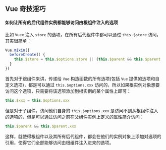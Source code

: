 ## Vue 奇技淫巧

#### 如何让所有的后代组件实例都能够访问由根组件注入的选项

比如 `Vuex` 注入 `store` 的选项，在所有后代组件中都可以通过 `this.$store` 访问，其实很简单：

```js
Vue.mixin({
  beforeCreate() {
    this.$store = this.$options.store || (this.$parent && this.$parent.$store)
  }
})
```

首先对于跟组件来讲，传递给 `Vue` 构造函数的所有选项(包括 `Vue` 提供的选项和自定义选项)，都是可以通过 `this.$options.xxx` 访问的，所以如果根实例对象想要访问这个选项，只需要将该选项添加到根实例的某个属性上即可：

```js
this.$xxx = this.$options.xxx
```

但是对于子组件，访问他们自身的 `this.$options.xxx` 是访问不到从根组件注入的选项的，但是可以通过访问之前在父组件实例上定义的属性简介访问：

```js
this.$parent && this.$parent.xxx
```

这样，就使得根组件以及其所有后代组件，都会在他们的实例对象上添加对选项的引用，使得它们全部能够访问由根组件注入进来的选项。
